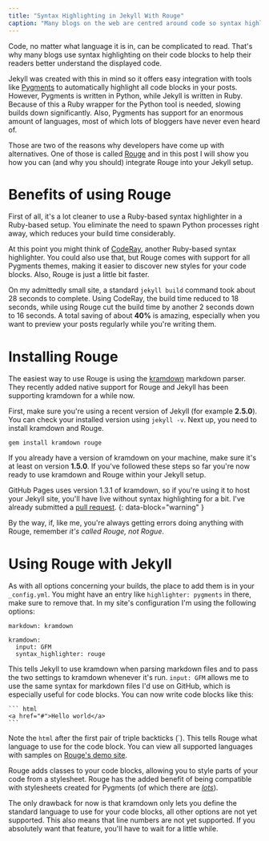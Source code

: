 ```yaml
---
title: "Syntax Highlighting in Jekyll With Rouge"
caption: "Many blogs on the web are centred around code so syntax highlighting in code blocks is useful to help readers better understand the displayed code. Jekyll offers easy ways to integrate highlighting into the build chain, for example using Rouge."
---
```


Code, no matter what language it is in, can be complicated to read. That's why many blogs use syntax highlighting on their code blocks to help their readers better understand the displayed code.

Jekyll was created with this in mind so it offers easy integration with tools like [Pygments](http://pygments.org "Pygments' project page") to automatically highlight all code blocks in your posts. However, Pygments is written in Python, while Jekyll is written in Ruby. Because of this a Ruby wrapper for the Python tool is needed, slowing builds down significantly. Also, Pygments has support for an enormous amount of languages, most of which lots of bloggers have never even heard of.

Those are two of the reasons why developers have come up with alternatives. One of those is called [Rouge](https://github.com/jneen/rouge "Rouge on GitHub") and in this post I will show you how you can (and why you should) integrate Rouge into your Jekyll setup.

# Benefits of using Rouge

First of all, it's a lot cleaner to use a Ruby-based syntax highlighter in a Ruby-based setup. You eliminate the need to spawn Python processes right away, which reduces your build time considerably.

At this point you might think of [CodeRay](http://coderay.rubychan.de "CodeRay's project page"), another Ruby-based syntax highlighter. You could also use that, but Rouge comes with support for all Pygments themes, making it easier to discover new styles for your code blocks. Also, Rouge is just a little bit faster.

On my admittedly small site, a standard `jekyll build` command took about 28 seconds to complete. Using CodeRay, the build time reduced to 18 seconds, while using Rouge cut the build time by another 2 seconds down to 16 seconds. A total saving of about **40%** is amazing, especially when you want to preview your posts regularly while you're writing them.

# Installing Rouge

The easiest way to use Rouge is using the [kramdown](http://kramdown.gettalong.org "kramdown's project page") markdown parser. They recently added native support for Rouge and Jekyll has been supporting kramdown for a while now.

First, make sure you're using a recent version of Jekyll (for example **2.5.0**). You can check your installed version using `jekyll -v`. Next up, you need to install kramdown and Rouge.

```
gem install kramdown rouge
```

If you already have a version of kramdown on your machine, make sure it's at least on version **1.5.0**. If you've followed these steps so far you're now ready to use kramdown and Rouge within your Jekyll setup.

GitHub Pages uses version 1.3.1 of kramdown, so if you're using it to host your Jekyll site, you'll have live without syntax highlighting for a bit. I've already submitted a [pull request](https://github.com/github/pages-gem/pull/113 "Pull request to bump kramdown version").
{: data-block="warning" }

By the way, if, like me, you're always getting errors doing anything with Rouge, remember _it's called Rouge, not Rogue_.

# Using Rouge with Jekyll

As with all options concerning your builds, the place to add them is in your `_config.yml`. You might have an entry like `highlighter: pygments` in there, make sure to remove that. In my site's configuration I'm using the following options:

```
markdown: kramdown

kramdown:
  input: GFM
  syntax_highlighter: rouge
```

This tells Jekyll to use kramdown when parsing markdown files and to pass the two settings to kramdown whenever it's run. `input: GFM` allows me to use the same syntax for markdown files I'd use on GitHub, which is especially useful for code blocks. You can now write code blocks like this:

```
`​`` html
<a href="#">Hello world</a>
`​``
```

Note the `html` after the first pair of triple backticks (`). This tells Rouge what language to use for the code block. You can view all supported languages with samples on [Rouge's demo site](http://rouge.jayferd.us/demo "Rouge language demos").

Rouge adds classes to your code blocks, allowing you to style parts of your code from a stylesheet. Rouge has the added benefit of being compatible with stylesheets created for Pygments (of which there are _[lots](https://github.com/search?q=pygments+style "Find new Pygments themes")_).

The only drawback for now is that kramdown only lets you define the standard language to use for your code blocks, all other options are not yet supported. This also means that line numbers are not yet supported. If you absolutely want that feature, you'll have to wait for a little while.